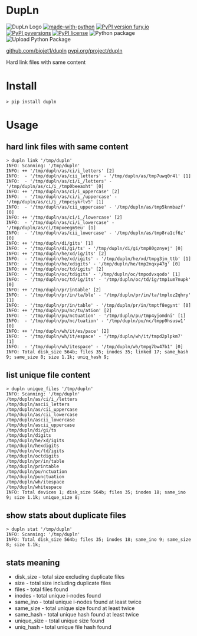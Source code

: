 # DupLn
![DupLn Logo](dupln.png)
[![made-with-python](https://img.shields.io/badge/Made%20with-Python-1f425f.svg)](https://www.python.org/)
[![PyPI version fury.io](https://badge.fury.io/py/dupln.svg)](https://pypi.python.org/pypi/dupln/)
[![PyPI pyversions](https://img.shields.io/pypi/pyversions/dupln.svg)](https://pypi.python.org/pypi/dupln/)
[![PyPI license](https://img.shields.io/pypi/l/dupln.svg)](https://pypi.python.org/pypi/dupln/)
![Python package](https://github.com/biojet1/dupln/workflows/Python%20package/badge.svg)
![Upload Python Package](https://github.com/biojet1/dupln/workflows/Upload%20Python%20Package/badge.svg)

[github.com/biojet1/dupln](https://github.com/biojet1/dupln)
[pypi.org/project/dupln](https://pypi.org/project/dupln/)

Hard link files with same content

# Install
```
> pip install dupln
```

# Usage
## hard link files with same content
```
> dupln link '/tmp/dupln'
INFO: Scanning: '/tmp/dupln'
INFO: ++ '/tmp/dupln/as/ci/i_letters' [2]
INFO:  - '/tmp/dupln/as/cii_letters' - '/tmp/dupln/as/tmp7uwq0r4l' [1]
INFO:  - '/tmp/dupln/as/ci/i_/letters' - '/tmp/dupln/as/ci/i_/tmp0beeaxht' [0]
INFO: ++ '/tmp/dupln/as/ci/i_uppercase' [2]
INFO:  - '/tmp/dupln/as/ci/i_/uppercase' - '/tmp/dupln/as/ci/i_/tmpcsykrlv5' [1]
INFO:  - '/tmp/dupln/as/cii_uppercase' - '/tmp/dupln/as/tmp5knmbazf' [0]
INFO: ++ '/tmp/dupln/as/ci/i_/lowercase' [2]
INFO:  - '/tmp/dupln/as/ci/i_lowercase' - '/tmp/dupln/as/ci/tmpxeegm9eu' [1]
INFO:  - '/tmp/dupln/as/cii_lowercase' - '/tmp/dupln/as/tmp8ra1cf6z' [0]
INFO: ++ '/tmp/dupln/di/gits' [1]
INFO:  - '/tmp/dupln/di/gi/ts' - '/tmp/dupln/di/gi/tmp80gznyej' [0]
INFO: ++ '/tmp/dupln/he/xd/ig/its' [2]
INFO:  - '/tmp/dupln/he/xd/igits' - '/tmp/dupln/he/xd/tmpg3jm_ttb' [1]
INFO:  - '/tmp/dupln/he/xdigits' - '/tmp/dupln/he/tmp2nqxy47g' [0]
INFO: ++ '/tmp/dupln/oc/td/igits' [2]
INFO:  - '/tmp/dupln/oc/tdigits' - '/tmp/dupln/oc/tmpodvxqodo' [1]
INFO:  - '/tmp/dupln/oc/td/ig/its' - '/tmp/dupln/oc/td/ig/tmp1um7nupk' [0]
INFO: ++ '/tmp/dupln/pr/intable' [2]
INFO:  - '/tmp/dupln/pr/in/ta/ble' - '/tmp/dupln/pr/in/ta/tmploz2qhry' [1]
INFO:  - '/tmp/dupln/pr/in/table' - '/tmp/dupln/pr/in/tmptf8egynt' [0]
INFO: ++ '/tmp/dupln/pu/nc/tu/ation' [2]
INFO:  - '/tmp/dupln/pu/nctuation' - '/tmp/dupln/pu/tmp4yjomdni' [1]
INFO:  - '/tmp/dupln/pu/nc/tuation' - '/tmp/dupln/pu/nc/tmpp0hsusw1' [0]
INFO: ++ '/tmp/dupln/wh/it/es/pace' [2]
INFO:  - '/tmp/dupln/wh/it/espace' - '/tmp/dupln/wh/it/tmpd2plpkm7' [1]
INFO:  - '/tmp/dupln/wh/itespace' - '/tmp/dupln/wh/tmpg7bw47b1' [0]
INFO: Total disk_size 564b; files 35; inodes 35; linked 17; same_hash 9; same_size 8; size 1.1k; uniq_hash 9;
```

## list unique file content
```
> dupln unique_files '/tmp/dupln'
INFO: Scanning: '/tmp/dupln'
/tmp/dupln/as/ci/i_/letters
/tmp/dupln/ascii_letters
/tmp/dupln/as/cii_uppercase
/tmp/dupln/as/cii_lowercase
/tmp/dupln/ascii_lowercase
/tmp/dupln/ascii_uppercase
/tmp/dupln/di/gi/ts
/tmp/dupln/digits
/tmp/dupln/he/xd/igits
/tmp/dupln/hexdigits
/tmp/dupln/oc/td/igits
/tmp/dupln/octdigits
/tmp/dupln/pr/in/table
/tmp/dupln/printable
/tmp/dupln/pu/nctuation
/tmp/dupln/punctuation
/tmp/dupln/wh/itespace
/tmp/dupln/whitespace
INFO: Total devices 1; disk_size 564b; files 35; inodes 18; same_ino 9; size 1.1k; unique_size 8;
```

## show stats about duplicate files 
```
> dupln stat '/tmp/dupln'
INFO: Scanning: '/tmp/dupln'
INFO: Total disk_size 564b; files 35; inodes 18; same_ino 9; same_size 8; size 1.1k;
```

## stats meaning
* disk_size - total size excluding duplicate files
* size - total size including duplicate files
* files - total files found
* inodes - total unique i-nodes found
* same_ino - total unique i-nodes found at least twice
* same_size - total unique size found at least twice
* same_hash - total unique hash found at least twice
* unique_size - total unique size found
* uniq_hash - total unique file hash found
